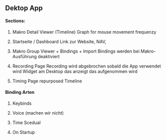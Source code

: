 ## Dektop App

#### Sections:

1. Makro Detail Viewer (Timeline) 
   Graph for mouse movement frequenzy

2. Startseite / Dashboard
   Link zur Website, NAV, 

3. Makro Group Viewer + Bindings + Import 
   Bindings werden bei Makro-Ausführung deaktiviert

4. Recording Page
   Recording wird abgebrochen sobald die App verwendet wird 
   Widget am Desktop das anzeigt das aufgenommen wird

5. Timing Page
   repurposed Timeline

#### Binding Arten

1. Keybinds 

2. Voice (machen wir nicht)

3. Time Scedual

4. On Startup 
